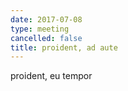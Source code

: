 ```yaml
---
date: 2017-07-08
type: meeting
cancelled: false
title: proident, ad aute
---
```

proident, eu tempor